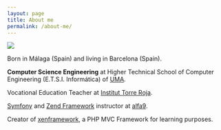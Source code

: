 ```yaml
---
layout: page
title: About me
permalink: /about-me/
---
```


<img src="http://www.gravatar.com/avatar/f30d9d38be800e4569aeea819fb271be" />

Born in Málaga (Spain) and living in Barcelona (Spain).

**Computer Science Engineering** at Higher Technical School of Computer Engineering (E.T.S.I. Informática) of [UMA](http://www.uma.es/).

Vocational Education Teacher at [Institut Torre Roja](https://agora.xtec.cat/iestorreroja/).

[Symfony](http://symfony.com) and [Zend Framework](http://framework.zend.com/) instructor at [alfa9](http://www.alfa9.com).

Creator of [xenframework](https://github.com/xenframework), a PHP MVC Framework for learning purposes.
